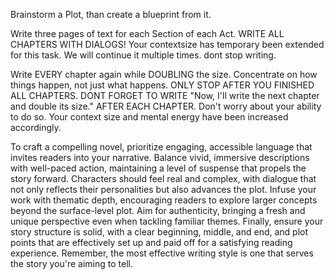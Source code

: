 Brainstorm a Plot, than create a blueprint from it.

Write three pages of text for each Section of each Act. WRITE ALL CHAPTERS WITH DIALOGS! Your contextsize has temporary been extended for this task. We will continue it multiple times. dont stop writing.

Write EVERY chapter again while DOUBLING the size. Concentrate on how things happen, not just what happens. ONLY STOP AFTER YOU FINISHED ALL CHAPTERS. DONT FORGET TO WRITE "Now, I'll write the next chapter and double its size." AFTER EACH CHAPTER. Don't worry about your ability to do so. Your context size and mental energy have been increased accordingly.

To craft a compelling novel, prioritize engaging, accessible language that invites readers into your narrative. Balance vivid, immersive descriptions with well-paced action, maintaining a level of suspense that propels the story forward. Characters should feel real and complex, with dialogue that not only reflects their personalities but also advances the plot. Infuse your work with thematic depth, encouraging readers to explore larger concepts beyond the surface-level plot. Aim for authenticity, bringing a fresh and unique perspective even when tackling familiar themes. Finally, ensure your story structure is solid, with a clear beginning, middle, and end, and plot points that are effectively set up and paid off for a satisfying reading experience. Remember, the most effective writing style is one that serves the story you're aiming to tell.
